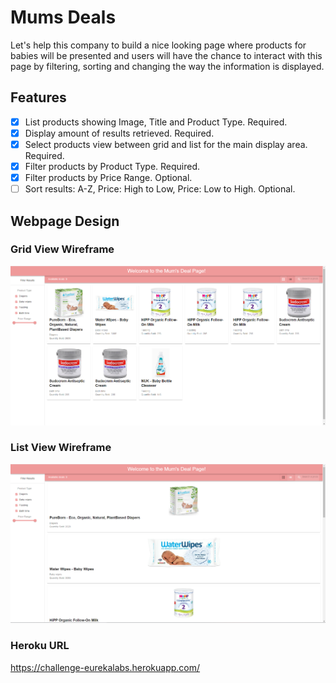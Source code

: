 # Mums Deals

Let's help this company to build a nice looking page where products for babies will be presented and users will have the chance to interact with this page by filtering, sorting and changing the way the information is displayed.

## Features

- [X] List products showing Image, Title and Product Type. Required.
- [X] Display amount of results retrieved. Required.
- [X] Select products view between grid and list for the main display area. Required.
- [X] Filter products by Product Type. Required.
- [X] Filter products by Price Range. Optional.
- [ ] Sort results: A-Z, Price: High to Low, Price: Low to High. Optional.

## Webpage Design

### Grid View Wireframe

![Grid View Wireframe](https://github.com/batcheugenio/challenge-eurekalabs/blob/main/screenshots/grid_view.png)

### List View Wireframe
![List View Wireframe](https://github.com/batcheugenio/challenge-eurekalabs/blob/main/screenshots/list_view.png)

### Heroku URL
https://challenge-eurekalabs.herokuapp.com/